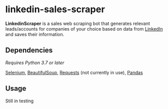 # linkedin-sales-scraper
**LinkedinScraper** is a sales web scraping bot that generates relevant leads/accounts for companies of your choice based on data from [LinkedIn](https://www.linkedin.com/feed/) and saves their information.

## Dependencies
*Requires Python 3.7 or later*

[Selenium](https://pypi.org/project/selenium/), 
[BeautifulSoup](https://pypi.org/project/beautifulsoup4/),
[Requests](https://pypi.org/project/requests/) (not currently in use),
[Pandas](https://pandas.pydata.org/)

## Usage

Still in testing






